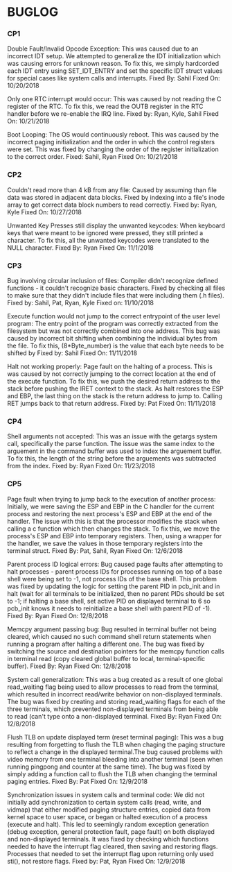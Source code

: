 BUGLOG
=============

### CP1

  Double Fault/Invalid Opcode Exception: This was caused due to an incorrect IDT setup. We attempted to generalize the IDT initialization which    was causing errors for unknown reason. To fix this, we simply hardcorded each IDT entry using                                                    SET_IDT_ENTRY and set the specific IDT struct values for special cases like system calls and interrupts.
  Fixed By: Sahil
  Fixed On: 10/20/2018

  Only one RTC interrupt would occur: This was caused by not reading the C register of the RTC. To fix this, we read the OUTB register in the RTC handler before we re-enable the IRQ line.
  Fixed by: Ryan, Kyle, Sahil
  Fixed On: 10/21/2018

  Boot Looping: The OS would continuously reboot. This was caused by the incorrect paging initialization and the order in which
  the control registers were set. This was fixed by changing the order of the register initialization to the correct order.
  Fixed: Sahil, Ryan
  Fixed On: 10/21/2018

### CP2

  Couldn't read more than 4 kB from any file: Caused by assuming than file data was stored in adjacent data blocks. Fixed by indexing into a file's
  inode array to get correct data block numbers to read correctly.
  Fixed by: Ryan, Kyle
  Fixed On: 10/27/2018

  Unwanted Key Presses still display the unwanted keycodes: When keyboard keys that were meant to be ignored were pressed, they still printed a    character. To fix this, all the unwanted keycodes were translated to the NULL character.
  Fixed By: Ryan
  Fixed On: 11/1/2018

### CP3

  Bug involving circular inclusion of files: Compiler didn't recognize defined functions - it couldn't recognize basic characters. Fixed by checking all files to make sure that they didn't include files that were including them (.h files).
  Fixed by: Sahil, Pat, Ryan, Kyle
  Fixed on: 11/10/2018

  Execute function would not jump to the correct entrypoint of the user level program: The entry point of the program was correctly extracted from the filesystem but was not correctly combined into one address. This bug was caused by incorrect bit shifting when combining the individual bytes from the file. To fix this, (8*Byte_number) is the value that each byte needs to be shifted by
  Fixed by: Sahil
  Fixed On: 11/11/2018

  Halt not working properly: Page fault on the halting of a process. This is was caused by not correctly jumping to the correct location at the end of the execute function. To fix this, we push the desired return address to the stack before pushing the IRET context to the stack. As halt restores the ESP and EBP, the last thing on the stack is the return address to jump to. Calling RET jumps back to that return address.
  Fixed by: Pat
  Fixed On: 11/11/2018

### CP4

  Shell arguments not accepted: This was an issue with the getargs system call, specifically the parse function. The issue was the same index to the arguement in the command buffer was used to index the arguement buffer. To fix this, the length of the string before the arguements was subtracted from the index.
  Fixed by: Ryan
  Fixed On: 11/23/2018

### CP5

  Page fault when trying to jump back to the execution of another process: Initially, we were saving the ESP and EBP in the C handler for the current process and restoring the next process's ESP and EBP at the end of the handler. The issue with this is that the processor modifies the stack when calling a c function which then changes the stack. To fix this, we move the process's ESP and EBP into temporary registers. Then, using a wrapper for the handler, we save the values in those temporary registers into the terminal struct.
  Fixed By: Pat, Sahil, Ryan
  Fixed On: 12/6/2018

  Parent process ID logical errors: Bug caused page faults after attempting to halt processes - parent process IDs for processes running on top of a base shell were being set to -1, not process IDs of the base shell. This problem was fixed by updating the logic for setting the parent PID in pcb_init and in halt (wait for all terminals to be initialized, then no parent PIDs should be set to -1; if halting a base shell, set active PID on displayed terminal to 6 so pcb_init knows it needs to reinitialize a base shell with parent PID of -1).
  Fixed By: Ryan
  Fixed On: 12/8/2018

  Memcpy argument passing bug: Bug resulted in terminal buffer not being cleared, which caused no such command shell return statements when running a program after halting a different one. The bug was fixed by switching the source and destination pointers for the memcpy function calls in terminal read (copy cleared global buffer to local, terminal-specific buffer).
  Fixed By: Ryan
  Fixed On: 12/8/2018

  System call generalization: This was a bug created as a result of one global read_waiting flag being used to allow processes to read from the terminal, which resulted in incorrect read/write behavior on non-displayed terminals. The bug was fixed by creating and storing read_waiting flags for each of the three terminals, which prevented non-displayed terminals from being able to read (can't type onto a non-displayed terminal.
  Fixed By: Ryan
  Fixed On: 12/8/2018

  Flush TLB on update displayed term (reset terminal paging): This was a bug resulting from forgetting to flush the TLB when chaging the paging structure to reflect a change in the displayed terminal.The bug caused problems with video memory from one terminal bleeding into another terminal (seen when running pingpong and counter at the same time). The bug was fixed by simply adding a function call to flush the TLB when changing the terminal paging entries.
  Fixed By: Pat
  Fixed On: 12/9/2018

  Synchronization issues in system calls and terminal code: We did not initially add synchronization to certain system calls (read, write, and vidmap) that either modified paging structure entries, copied data from kernel space to user space, or began or halted execution of a process (execute and halt). This led to seemingly random exception generation (debug exception, general protection fault, page fault) on both displayed and non-displayed terminals. It was fixed by checking which functions needed to have the interrupt flag cleared, then saving and restoring flags. Processes that needed to set the interrupt flag upon returning only used sti(), not restore flags.
  Fixed by: Pat, Ryan
  Fixed On: 12/9/2018
